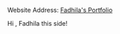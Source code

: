 Website Address: [Fadhila's Portfolio](https://fadhilayosof.github.io/Portfolio/)

Hi , Fadhila this side!




